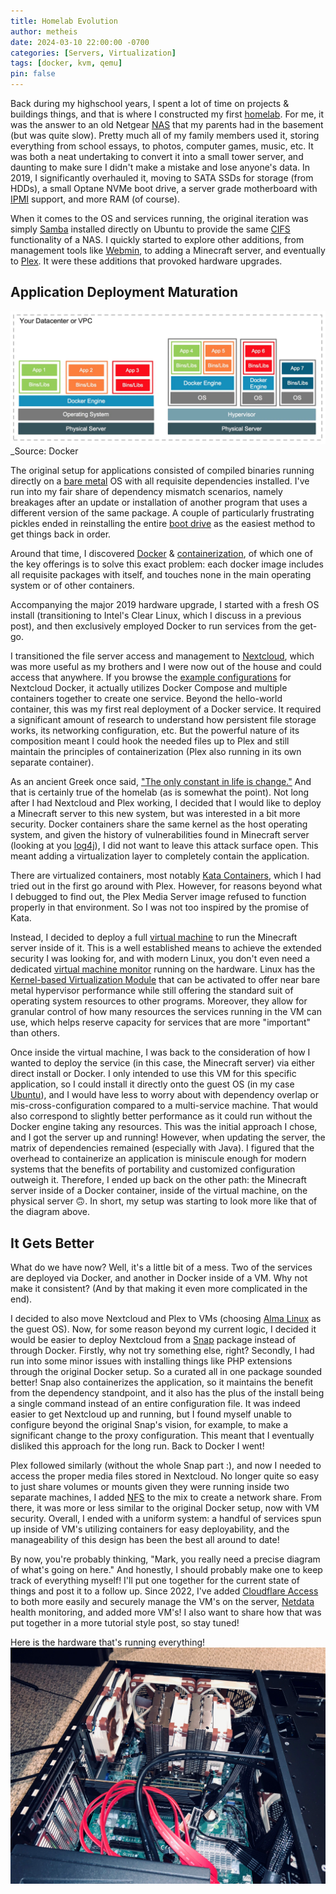 ```yaml
---
title: Homelab Evolution
author: metheis
date: 2024-03-10 22:00:00 -0700
categories: [Servers, Virtualization]
tags: [docker, kvm, qemu]
pin: false
---
```


Back during my highschool years, I spent a lot of time on projects & buildings things, and that is where I constructed my first [homelab](https://linuxhandbook.com/homelab/). For me, it was the answer to an old Netgear [NAS](https://en.wikipedia.org/wiki/Network-attached_storage) that my parents had in the basement (but was quite slow). Pretty much all of my family members used it, storing everything from school essays, to photos, computer games, music, etc. It was both a neat undertaking to convert it into a small tower server, and daunting to make sure I didn't make a mistake and lose anyone's data. In 2019, I significantly overhauled it, moving to SATA SSDs for storage (from HDDs), a small Optane NVMe boot drive, a server grade motherboard with [IPMI](https://en.wikipedia.org/wiki/Intelligent_Platform_Management_Interface) support, and more RAM (of course).

When it comes to the OS and services running, the original iteration was simply [Samba](https://www.samba.org/) installed directly on Ubuntu to provide the same [CIFS](https://en.wikipedia.org/wiki/Server_Message_Block) functionality of a NAS. I quickly started to explore other additions, from management tools like [Webmin](https://webmin.com/), to adding a Minecraft server, and eventually to [Plex](https://www.plex.tv/). It were these additions that provoked hardware upgrades.

## Application Deployment Maturation

![Container & VMs Diagram](/assets/img/2024-03-10-homelab-evolution/containers-and-vms-together-1.jpg)
_Source: Docker

The original setup for applications consisted of compiled binaries running directly on a [bare metal](https://en.wikipedia.org/wiki/Bare_machine) OS with all requisite dependencies installed. I've run into my fair share of dependency mismatch scenarios, namely breakages after an update or installation of another program that uses a different version of the same package. A couple of particularly frustrating pickles ended in reinstalling the entire [boot drive](https://en.wikipedia.org/wiki/Boot_disk) as the easiest method to get things back in order.

Around that time, I discovered [Docker](https://www.docker.com/) & [containerization](https://en.wikipedia.org/wiki/Containerization_(computing)), of which one of the key offerings is to solve this exact problem: each docker image includes all requisite packages with itself, and touches none in the main operating system or of other containers. 

Accompanying the major 2019 hardware upgrade, I started with a fresh OS install (transitioning to Intel's Clear Linux, which I discuss in a previous post), and then exclusively employed Docker to run services from the get-go. 

I transitioned the file server access and management to [Nextcloud](https://nextcloud.com/), which was more useful as my brothers and I were now out of the house and could access that anywhere. If you browse the [example configurations](https://github.com/nextcloud/docker/blob/master/.examples/docker-compose/with-nginx-proxy/mariadb/fpm/docker-compose.yml) for Nextcloud Docker, it actually utilizes Docker Compose and multiple containers together to create one service. Beyond the hello-world container, this was my first real deployment of a Docker service. It required a significant amount of research to understand how persistent file storage works, its networking configuration, etc. But the powerful nature of its composition meant I could hook the needed files up to Plex and still maintain the principles of containerization (Plex also running in its own separate container).

As an ancient Greek once said, ["The only constant in life is change."](https://arapahoelibraries.org/blogs/post/the-only-constant-in-life-is-change-heraclitus/) And that is certainly true of the homelab (as is somewhat the point). Not long after I had Nextcloud and Plex working, I decided that I would like to deploy a Minecraft server to this new system, but was interested in a bit more security. Docker containers share the same kernel as the host operating system, and given the history of vulnerabilities found in Minecraft server (looking at you [log4j](https://www.pcmag.com/opinions/critical-exploit-for-apache-log4j2-could-be-far-reaching-proves-real-in)), I did not want to leave this attack surface open. This meant adding a virtualization layer to completely contain the application.

There are virtualized containers, most notably [Kata Containers](https://katacontainers.io/), which I had tried out in the first go around with Plex. However, for reasons beyond what I debugged to find out, the Plex Media Server image refused to function properly in that environment. So I was not too inspired by the promise of Kata.

Instead, I decided to deploy a full [virtual machine](https://en.wikipedia.org/wiki/Virtual_machine) to run the Minecraft server inside of it. This is a well established means to achieve the extended security I was looking for, and with modern Linux, you don't even need a dedicated [virtual machine monitor](https://en.wikipedia.org/wiki/Hypervisor) running on the hardware. Linux has the [Kernel-based Virtualization Module](https://en.wikipedia.org/wiki/Kernel-based_Virtual_Machine) that can be activated to offer near bare metal hypervisor performance while still offering the standard suit of operating system resources to other programs. Moreover, they allow for granular control of how many resources the services running in the VM can use, which helps reserve capacity for services that are more "important" than others.

Once inside the virtual machine, I was back to the consideration of how I wanted to deploy the service (in this case, the Minecraft server) via either direct install or Docker. I only intended to use this VM for this specific application, so I could install it directly onto the guest OS (in my case [Ubuntu](https://ubuntu.com/)), and I would have less to worry about with dependency overlap or mis-cross-configuration compared to a multi-service machine. That would also correspond to slightly better performance as it could run without the Docker engine taking any resources. This was the initial approach I chose, and I got the server up and running! However, when updating the server, the matrix of dependencies remained (especially with Java). I figured that the overhead to containerize an application is miniscule enough for modern systems that the benefits of portability and customized configuration outweigh it. Therefore, I ended up back on the other path: the Minecraft server inside of a Docker container, inside of the virtual machine, on the physical server 🙃. In short, my setup was starting to look more like that of the diagram above.

## It Gets Better

What do we have now? Well, it's a little bit of a mess. Two of the services are deployed via Docker, and another in Docker inside of a VM. Why not make it consistent? (And by that making it even more complicated in the end).

I decided to also move Nextcloud and Plex to VMs (choosing [Alma Linux](https://almalinux.org/) as the guest OS). Now, for some reason beyond my current logic, I decided it would be easier to deploy Nextcloud from a [Snap](https://snapcraft.io/) package instead of through Docker. Firstly, why not try something else, right? Secondly, I had run into some minor issues with installing things like PHP extensions through the original Docker setup. So a curated all in one package sounded better! Snap also containerizes the application, so it maintains the benefit from the dependency standpoint, and it also has the plus of the install being a single command instead of an entire configuration file. It was indeed easier to get Nextcloud up and running, but I found myself unable to configure beyond the original Snap's vision, for example, to make a significant change to the proxy configuration. This meant that I eventually disliked this approach for the long run. Back to Docker I went!

Plex followed similarly (without the whole Snap part :), and now I needed to access the proper media files stored in Nextcloud. No longer quite so easy to just share volumes or mounts given they were running inside two separate machines, I added [NFS](https://en.wikipedia.org/wiki/Network_File_System) to the mix to create a network share. From there, it was more or less similar to the original Docker setup, now with VM security. Overall, I ended with a uniform system: a handful of services spun up inside of VM's utilizing containers for easy deployability, and the manageability of this design has been the best all around to date!

By now, you're probably thinking, "Mark, you really need a precise diagram of what's going on here." And honestly, I should probably make one to keep track of everything myself! I'll put one together for the current state of things and post it to a follow up. Since 2022, I've added [Cloudflare Access](https://www.cloudflare.com/zero-trust/products/access/) to both more easily and securely manage the VM's on the server, [Netdata](https://www.netdata.cloud/) health monitoring, and added more VM's! I also want to share how that was put together in a more tutorial style post, so stay tuned!

Here is the hardware that's running everything!
![Server Hardware](/assets/img/2024-03-10-homelab-evolution/server_image.jpg)
